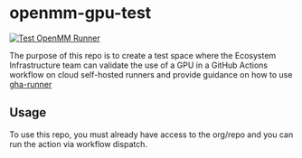 # openmm-gpu-test
[![Test OpenMM Runner](https://github.com/omsf-eco-infra/openmm-gpu-test/actions/workflows/test.yaml/badge.svg)](https://github.com/omsf-eco-infra/openmm-gpu-test/actions/workflows/test.yaml)

The purpose of this repo is to create a test space where the Ecosystem Infrastructure team can validate the use of a GPU in a GitHub Actions workflow on cloud self-hosted runners and provide guidance on how to use [gha-runner](https://github.com/omsf-eco-infra/gha-runner)

## Usage
To use this repo, you must already have access to the org/repo and you can run the action via workflow dispatch.
